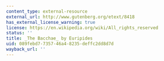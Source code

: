 ```yaml
---
content_type: external-resource
external_url: http://www.gutenberg.org/etext/8418
has_external_license_warning: true
license: https://en.wikipedia.org/wiki/All_rights_reserved
status: ''
title: _The Bacchae_ by Euripides
uid: 089febd7-7357-46a4-8235-deffc2dd8d7d
wayback_url: ''
---
```

